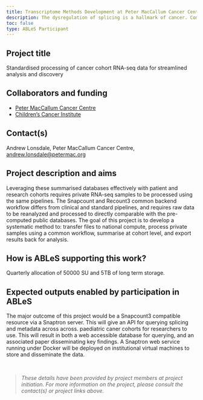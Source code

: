 ```yaml
---
title: Transcriptome Methods Development at Peter MacCallum Cancer Centre
description: The dysregulation of splicing is a hallmark of cancer. Comparing local RNA-seq cohort data to large-scale global splicing databases remains challenging due to incompatible and specialised processing pipelines. This project aims to uniformly process local reference cohort data to allow efficient comparison with major international pre-computed datasets.
toc: false
type: ABLeS Participant
---
```


## Project title

Standardised processing of cancer cohort RNA-seq data for streamlined analysis and discovery

## Collaborators and funding

-   [Peter MacCallum Cancer Centre](https://www.petermac.org/)
-   [Children’s Cancer Institute](https://www.ccia.org.au/)

## Contact(s)

Andrew Lonsdale, Peter MacCallum Cancer Centre, <andrew.lonsdale@petermac.org>

## Project description and aims

Leveraging these summarised databases effectively with patient and research cohorts requires private RNA-seq samples to be processed using the same pipelines. The Snapcount and Recount3 common backend workflow differs from clinical and standard pipelines, and requires raw data to be reanalyzed and processed to directly comparable with the pre-computed public databases. The goal of this project is to develop a systematic method to: transfer files to national compute, process private samples using a common workflow, summarise at cohort level, and export results back for analysis. 

## How is ABLeS supporting this work?

Quarterly allocation of 50000 SU and 5TB of long term storage. 

## Expected outputs enabled by participation in ABLeS

The major outcome of this project would be a Snapcount3 compatible resource via a Snaptron server. This will give an API for querying splicing and metadata across across. paediatric caner cohorts for researchers to use. This will result in both a web accessible database for querying, and an associated paper disseminating key findings.  A Snaptron web service running under Docker will be deployed on institutional virtual machines  to store and disseminate the data.

<br/>

> _These details have been provided by project members at project initiation. For more information on the project, please consult the contact(s) or project links above._
